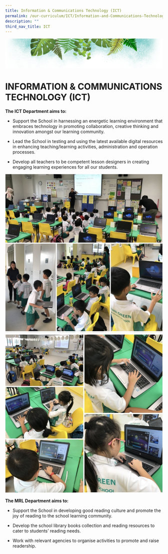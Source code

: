 ```yaml
---
title: Information & Communications Technology (ICT)
permalink: /our-curriculum/ICT/Information-and-Communications-Technology-ICT/
description: ""
third_nav_title: ICT
---
```

![](/images/Banner.png)

# INFORMATION & COMMUNICATIONS TECHNOLOGY (ICT)

**The ICT Department aims to:**      

*   Support the School in harnessing an energetic learning environment that embraces technology in promoting collaboration, creative thinking and innovation amongst our learning community.   
    
*   Lead the School in testing and using the latest available digital resources in enhancing teaching/learning activities, administration and operation processes.   
    
*   Develop all teachers to be competent lesson designers in creating engaging learning experiences for all our students.

![](/images/ICT1.png)
![](/images/ICT.png)

**The MRL Department aims to:**     

*   Support the School in developing good reading culture and promote the joy of reading to the school learning community.   
    
*   Develop the school library books collection and reading resources to cater to students’ reading needs.   
    
*   Work with relevant agencies to organise activities to promote and raise readership.
